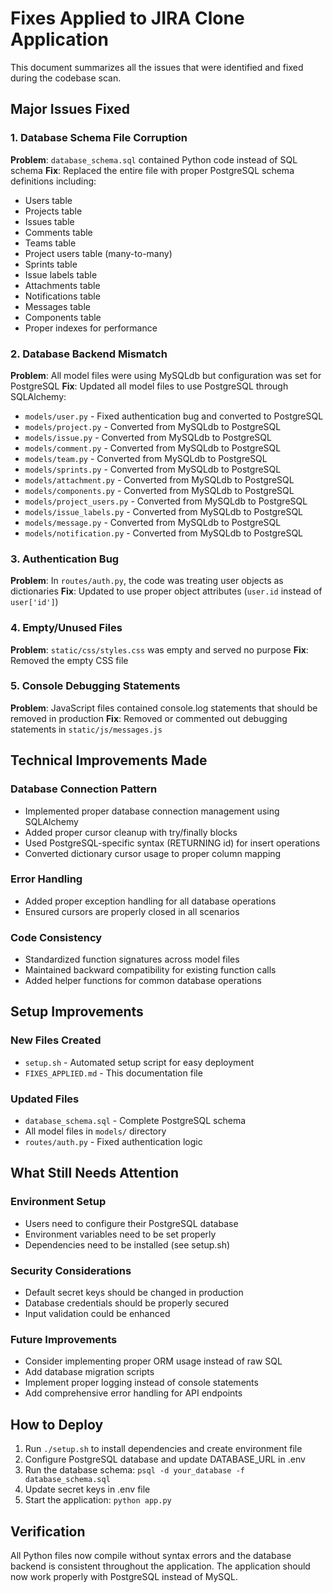 # Fixes Applied to JIRA Clone Application

This document summarizes all the issues that were identified and fixed during the codebase scan.

## Major Issues Fixed

### 1. Database Schema File Corruption
**Problem**: `database_schema.sql` contained Python code instead of SQL schema
**Fix**: Replaced the entire file with proper PostgreSQL schema definitions including:
- Users table
- Projects table  
- Issues table
- Comments table
- Teams table
- Project users table (many-to-many)
- Sprints table
- Issue labels table
- Attachments table
- Notifications table
- Messages table
- Components table
- Proper indexes for performance

### 2. Database Backend Mismatch
**Problem**: All model files were using MySQLdb but configuration was set for PostgreSQL
**Fix**: Updated all model files to use PostgreSQL through SQLAlchemy:
- `models/user.py` - Fixed authentication bug and converted to PostgreSQL
- `models/project.py` - Converted from MySQLdb to PostgreSQL
- `models/issue.py` - Converted from MySQLdb to PostgreSQL  
- `models/comment.py` - Converted from MySQLdb to PostgreSQL
- `models/team.py` - Converted from MySQLdb to PostgreSQL
- `models/sprints.py` - Converted from MySQLdb to PostgreSQL
- `models/attachment.py` - Converted from MySQLdb to PostgreSQL
- `models/components.py` - Converted from MySQLdb to PostgreSQL
- `models/project_users.py` - Converted from MySQLdb to PostgreSQL
- `models/issue_labels.py` - Converted from MySQLdb to PostgreSQL
- `models/message.py` - Converted from MySQLdb to PostgreSQL
- `models/notification.py` - Converted from MySQLdb to PostgreSQL

### 3. Authentication Bug
**Problem**: In `routes/auth.py`, the code was treating user objects as dictionaries
**Fix**: Updated to use proper object attributes (`user.id` instead of `user['id']`)

### 4. Empty/Unused Files
**Problem**: `static/css/styles.css` was empty and served no purpose
**Fix**: Removed the empty CSS file

### 5. Console Debugging Statements
**Problem**: JavaScript files contained console.log statements that should be removed in production
**Fix**: Removed or commented out debugging statements in `static/js/messages.js`

## Technical Improvements Made

### Database Connection Pattern
- Implemented proper database connection management using SQLAlchemy
- Added proper cursor cleanup with try/finally blocks
- Used PostgreSQL-specific syntax (RETURNING id) for insert operations
- Converted dictionary cursor usage to proper column mapping

### Error Handling
- Added proper exception handling for all database operations
- Ensured cursors are properly closed in all scenarios

### Code Consistency
- Standardized function signatures across model files
- Maintained backward compatibility for existing function calls
- Added helper functions for common database operations

## Setup Improvements

### New Files Created
- `setup.sh` - Automated setup script for easy deployment
- `FIXES_APPLIED.md` - This documentation file

### Updated Files
- `database_schema.sql` - Complete PostgreSQL schema
- All model files in `models/` directory
- `routes/auth.py` - Fixed authentication logic

## What Still Needs Attention

### Environment Setup
- Users need to configure their PostgreSQL database
- Environment variables need to be set properly
- Dependencies need to be installed (see setup.sh)

### Security Considerations
- Default secret keys should be changed in production
- Database credentials should be properly secured
- Input validation could be enhanced

### Future Improvements
- Consider implementing proper ORM usage instead of raw SQL
- Add database migration scripts
- Implement proper logging instead of console statements
- Add comprehensive error handling for API endpoints

## How to Deploy

1. Run `./setup.sh` to install dependencies and create environment file
2. Configure PostgreSQL database and update DATABASE_URL in .env
3. Run the database schema: `psql -d your_database -f database_schema.sql`
4. Update secret keys in .env file
5. Start the application: `python app.py`

## Verification

All Python files now compile without syntax errors and the database backend is consistent throughout the application. The application should now work properly with PostgreSQL instead of MySQL.